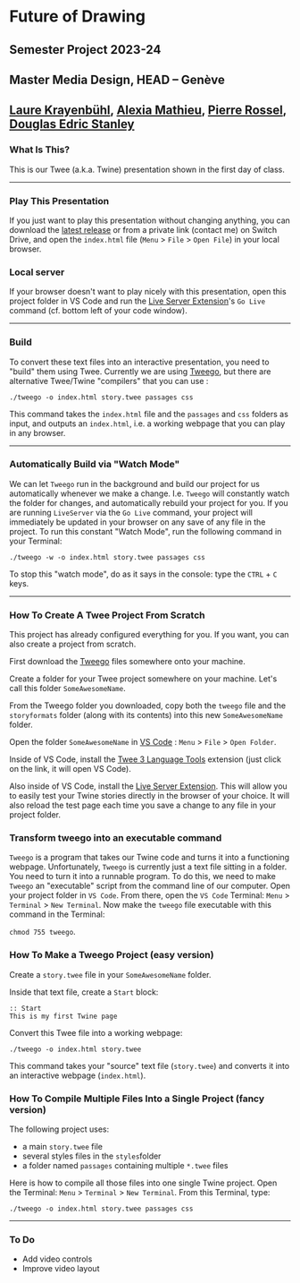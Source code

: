 # Future of Drawing
## Semester Project 2023-24
## Master Media Design, HEAD – Genève
## [Laure Krayenbühl](https://a-projectstudio.ch/), [Alexia Mathieu](https://www.hesge.ch/head/annuaire/alexia-mathieu), [Pierre Rossel](https://github.com/prossel), [Douglas Edric Stanley](http://abstractmachine.net)

### What Is This?
This is our Twee (a.k.a. Twine) presentation shown in the first day of class.

---

### Play This Presentation
If you just want to play this presentation without changing anything, you can download the [latest release](https://github.com/abstractmachine/head-md-future-of-drawing-twee/releases/) or from a private link (contact me) on Switch Drive, and open the `index.html` file (`Menu` > `File` > `Open File`) in your local browser.

### Local server
If your browser doesn't want to play nicely with this presentation, open this project folder in VS Code and run the [Live Server Extension](https://marketplace.visualstudio.com/items?itemName=ritwickdey.LiveServer)'s `Go Live` command (cf. bottom left of your code window).

---

### Build
To convert these text files into an interactive presentation, you need to "build" them using Twee. Currently we are using [Tweego](http://www.motoslave.net/tweego/), but there are alternative Twee/Twine "compilers" that you can use :

```
./tweego -o index.html story.twee passages css
```

This command takes the `index.html` file and the `passages` and `css` folders as input, and outputs an `index.html`, i.e. a working webpage that you can play in any browser.

---

### Automatically Build via "Watch Mode"
We can let `Tweego` run in the background and build our project for us automatically whenever we make a change. I.e. `Tweego` will constantly watch the folder for changes, and automatically rebuild your project for you. If you are running `LiveServer` via the `Go Live` command, your project will immediately be updated in your browser on any save of any file in the project. To run this constant "Watch Mode", run the following command in your Terminal:

```
./tweego -w -o index.html story.twee passages css
```

To stop this "watch mode", do as it says in the console: type the `CTRL` + `C` keys.

---

### How To Create A Twee Project From Scratch
This project has already configured everything for you. If you want, you can also create a project from scratch. 

First download the [Tweego](http://www.motoslave.net/tweego/) files somewhere onto your machine.

Create a folder for your Twee project somewhere on your machine. Let's call this folder `SomeAwesomeName`.

From the Tweego folder you downloaded, copy both the `tweego` file and the `storyformats` folder (along with its contents) into this new `SomeAwesomeName` folder.

Open the folder `SomeAwesomeName` in [VS Code](https://code.visualstudio.com) : `Menu` > `File` > `Open Folder`.

Inside of VS Code, install the [Twee 3 Language Tools](https://marketplace.visualstudio.com/items?itemName=cyrusfirheir.twee3-language-tools) extension (just click on the link, it will open VS Code).

Also inside of VS Code, install the [Live Server Extension](https://marketplace.visualstudio.com/items?itemName=ritwickdey.LiveServer). This will allow you to easily test your Twine stories directly in the browser of your choice. It will also reload the test page each time you save a change to any file in your project folder.

### Transform tweego into an executable command
`Tweego` is a program that takes our Twine code and turns it into a functioning webpage. Unfortunately, `Tweego` is currently just a text file sitting in a folder. You need to turn it into a runnable program. To do this, we need to make `Tweego` an "executable" script from the command line of our computer. Open your project folder in `VS Code`. From there, open the `VS Code` Terminal: `Menu` > `Terminal` > `New Terminal`. Now make the `tweego` file executable with this command in the Terminal:

`chmod 755 tweego`.

### How To Make a Tweego Project (easy version)
Create a `story.twee` file in your `SomeAwesomeName` folder.

Inside that text file, create a `Start` block:

````
:: Start
This is my first Twine page
````

Convert this Twee file into a working webpage:

```
./tweego -o index.html story.twee
```

This command takes your "source" text file (`story.twee`) and converts it into an interactive webpage (`index.html`).

### How To Compile Multiple Files Into a Single Project (fancy version)
The following project uses:

- a main `story.twee` file
- several styles files in the `styles`folder
- a folder named `passages` containing multiple `*.twee` files

Here is how to compile all those files into one single Twine project. Open the Terminal: `Menu` > `Terminal` > `New Terminal`. From this Terminal, type:

```
./tweego -o index.html story.twee passages css
```

---

### To Do
- Add video controls
- Improve video layout